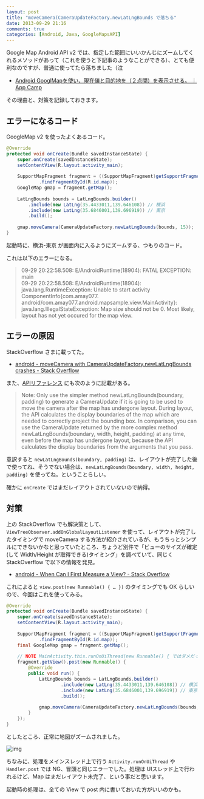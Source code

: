 ```yaml
---
layout: post
title: "moveCamera(CameraUpdateFactory.newLatLngBounds で落ちる"
date: 2013-09-29 21:16
comments: true
categories: [Android, Java, GoogleMapsAPI]
---
```

Google Map Android API v2 では、指定した範囲にいいかんじにズームしてくれるメソッドがあって（これを使うと下記事のようなことができる）、とても便利なのですが、普通に使ってたら落ちました（泣
<!--more-->
* [Android GooglMapを使い、現在値と目的地を（２点間）を表示させる。 ｜ App Camp](http://tryworks-design.com/?p=1530)

その理由と、対策を記録しておきます。

## エラーになるコード

GoogleMap v2 を使ったよくあるコード。

```java MainActivity.java
@Override
protected void onCreate(Bundle savedInstanceState) {
    super.onCreate(savedInstanceState);
    setContentView(R.layout.activity_main);
    
    SupportMapFragment fragment = ((SupportMapFragment)getSupportFragmentManager()
            .findFragmentById(R.id.map));
    GoogleMap gmap = fragment.getMap();
    
    LatLngBounds bounds = LatLngBounds.builder()
        .include(new LatLng(35.4433011,139.646108)) // 横浜
        .include(new LatLng(35.6846001,139.696919)) // 東京
        .build();
    
    gmap.moveCamera(CameraUpdateFactory.newLatLngBounds(bounds, 15));
}
```

起動時に、横浜-東京 が画面内に入るようにズームする、つもりのコード。

これは以下のエラーになる。

>09-29 20:22:58.508: E/AndroidRuntime(18904): FATAL EXCEPTION: main<br/>
09-29 20:22:58.508: E/AndroidRuntime(18904): java.lang.RuntimeException: Unable to start activity ComponentInfo{com.amay077.<br/>android/com.amay077.android.mapsample.view.MainActivity}: java.lang.IllegalStateException: Map size should not be 0. Most likely, layout has not yet occured for the map view.

## エラーの原因

StackOverflow さまに載ってた。

* [android - moveCamera with CameraUpdateFactory.newLatLngBounds crashes - Stack Overflow](http://stackoverflow.com/questions/13692579/movecamera-with-cameraupdatefactory-newlatlngbounds-crashes)

また、[APIリファレンス](https://developers.google.com/maps/documentation/android/views#changing_camera_position) にも次のように記載がある。

>Note: Only use the simpler method newLatLngBounds(boundary, padding) to generate a CameraUpdate if it is going to be used to move the camera after the map has undergone layout. During layout, the API calculates the display boundaries of the map which are needed to correctly project the bounding box. In comparison, you can use the CameraUpdate returned by the more complex method newLatLngBounds(boundary, width, height, padding) at any time, even before the map has undergone layout, because the API calculates the display boundaries from the arguments that you pass.

意訳すると ``newLatLngBounds(boundary, padding)`` は、レイアウトが完了した後で使ってね、そうでない場合は、``newLatLngBounds(boundary, width, height, padding)`` を使ってね。ということらしい。

確かに ``onCreate`` ではまだレイアウトされていないので納得。

## 対策

上の StackOverflow でも解決策として、``ViewTreeObserver.addOnGlobalLayoutListener`` を使って、レイアウトが完了したタイミングで moveCamera する方法が紹介されているが、もうちっとシンプルにできないかなと思っていたところ、ちょうど別件で「ビューのサイズが確定(して Width/Height が取得できる)タイミング」を調べていて、同じく StackOverflow で以下の情報を発見。

* [android - When Can I First Measure a View? - Stack Overflow](http://stackoverflow.com/questions/4393612/when-can-i-first-measure-a-view/15301092#15301092)

これによると ``view.post(new Runnable() { … })`` のタイミングでも OK らしいので、今回はこれを使ってみる。

```java MainActivity.java
@Override
protected void onCreate(Bundle savedInstanceState) {
    super.onCreate(savedInstanceState);
    setContentView(R.layout.activity_main);
    
    SupportMapFragment fragment = ((SupportMapFragment)getSupportFragmentManager()
            .findFragmentById(R.id.map));
    final GoogleMap gmap = fragment.getMap();
    
    // NOTE MainActivity.this.runOnUiThread(new Runnable() { ではダメだった
    fragment.getView().post(new Runnable() {
        @Override
        public void run() {
            LatLngBounds bounds = LatLngBounds.builder()
                    .include(new LatLng(35.4433011,139.646108)) // 横浜
                    .include(new LatLng(35.6846001,139.696919)) // 東京
                    .build();
            
            gmap.moveCamera(CameraUpdateFactory.newLatLngBounds(bounds, 15));
        }
    });
}
```

としたところ、正常に地図がズームされました。

![img](https://dl.dropboxusercontent.com/u/264530/qiita/movecamera_with_cameraupdatefactory_newlatlngbounds_crashes_01.png)

ちなみに、処理をメインスレッド上で行う ``Activity.runOnUiThread`` や ``Handler.post`` では NG、冒頭と同じエラーでした。処理は UIスレッド上で行われるけど、Map はまだレイアウト未完了、という事だと思います。

起動時の処理は、全ての View で post 内に書いておいた方がいいのかも。
